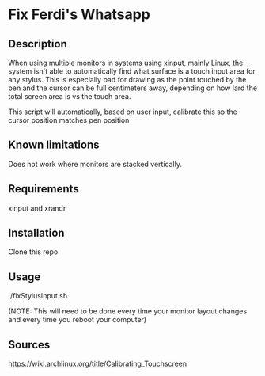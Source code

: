 # Fix Ferdi's Whatsapp

## Description
When using multiple monitors in systems using xinput, mainly Linux, the system isn't able to automatically find what surface is a touch input area for any stylus. This is especially bad for drawing as the point touched by the pen and the cursor can be full centimeters away, depending on how lard the total screen area is vs the touch area.

This script will automatically, based on user input, calibrate this so the cursor position matches pen position

## Known limitations
Does not work where monitors are stacked vertically.

## Requirements
xinput and xrandr

## Installation
Clone this repo

## Usage
./fixStylusInput.sh

(NOTE: This will need to be done every time your monitor layout changes and every time you reboot your computer)

## Sources
https://wiki.archlinux.org/title/Calibrating_Touchscreen